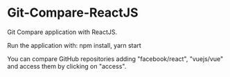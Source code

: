# Git-Compare-ReactJS

Git Compare application with ReactJS.

Run the application with:
npm install, yarn start

You can compare GitHub repositories adding "facebook/react", "vuejs/vue" and access them by clicking on "access".
